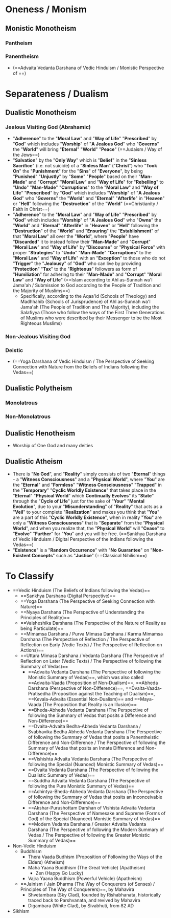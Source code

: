 # Oneness / Monism
## Monistic Monotheism
### Pantheism
### Panentheism
- (==Advaita Vedanta Darshana of Vedic Hinduism / Monistic Perspective of ==)
# Separateness / Dualism
## Dualistic Monotheism
### Jealous Visiting God (Abrahamic)
- "**Adherence**" to the "**Moral Law**" and "**Way of Life**" "**Prescribed**" by "**God**" which includes "**Worship**" of "**A Jealous God**" who "**Governs**" the "**World**" will bring "**Eternal**" "**World**" "**Peace**" (==Judaism / Way of the Jews==)
- "**Salvation**" by the "**Only Way**" which is "**Belief**" in the "**Sinless Sacrifice**" (i.e. not suicide) of a "**Sinless Man**" ("**Christ**") who "**Took On**" the "**Punishment**" for the "**Sins**" of "**Everyone**", by being "**Punished**" "**Unjustly**" by "**Some**" "**People**" based on their "**Man-Made**" and "**Corrupt**" "**Moral Law**" and "**Way of Life**" for "**Rebelling**" to "**Undo**" "**Man-Made**" "**Corruptions**" to the "**Moral Law**" and "**Way of Life**" "**Prescribed**" by "**God**" which includes "**Worship**" of "**A Jealous God**" who "**Governs**" the "**World**" and "**Eternal**" "**Afterlife**" in "**Heaven**" or "**Hell**" following the "**Destruction**" of the "**World**" (==Christianity / Faith in Christ==)
- "**Adherence**" to the "**Moral Law**" and "**Way of Life**" "**Prescribed**" by "**God**" which includes "**Worship**" of "**A Jealous God**" who "**Owns**" the "**World**" and "**Eternal**" "**Afterlife**" in "**Heaven**" or "**Hell**" following the "**Destruction**" of the "**World**" and "**Ensuring**" the "**Establishment**" of that "**Moral Law**" all over the "**World**", where "**People**" have "**Discarded**" it to instead follow their "**Man-Made**" and "**Corrupt**" "**Moral Law**" and "**Way of Life**" by "**Discourse**" or "**Physical Force**" with proper "**Strategies**" to "**Undo**" "**Man-Made**" "**Corruptions**" to the "**Moral Law**" and "**Way of Life**" with an "**Exception**" to those who do not "**Trigger**" the "**Jealousy**" of "**God**" who can live by providing "**Protection**" "**Tax**" to the "**Righteous**" followers as form of "**Humiliation**" for adhering to their "**Man-Made**" and "**Corrupt**" "**Moral Law**" and "**Way of Life**" (==Islam according to Ahl as-Sunnah wa'l Jama'ah / Submission to God according to the People of Tradition and the Majority of Muslims==)
	- Specifically, according to the Aqaa'id (Schools of Theology) and Madhhahib (Schools of Jurisprudence) of Ahl as-Sunnah wa'l Jama'ah (The People of Tradition and The Majority), including the Salafiyya (Those who follow the ways of the First Three Generations of Muslims who were described by their Messenger to be the Most Righteous Muslims)
### Non-Jealous Visiting God
### Deistic
- (==Yoga Darshana of Vedic Hinduism / The Perspective of Seeking Connection with Nature from the Beliefs of Indians following the Vedas==)
## Dualistic Polytheism
### Monolatrous
### Non-Monolatrous
## Dualistic Henotheism
- Worship of One God and many deities
## Dualistic Atheism
- There is "**No God**", and "**Reality**" simply consists of two "**Eternal**" things - a "**Witness Consciousness**" and a "**Physical World**", where "**You**" are the "**Eternal**" and "**Formless**" "**Witness Consciousness**" "**Trapped**" in the "**Temporary**" "**Cyclic Worldly Existence**" that takes place in the "**Eternal**" "**Physical World**" which **Continually Evolves**" its "**State**" through the "**Cycle of Life**" just for the sake of "**Your**" "**Mental Evolution**", due to your "**Misunderstanding**" of "**Reality**" that acts as a "**Veil**" to your complete "**Realization**" and makes you think that "**You**" are a part of this "**Cyclic Worldly Existence**", when in reality "**You**" are only a "**Witness Consciousness**" that is "**Separate**" from the "**Physical World**", and when you realize that, the "**Physical World**" will "**Cease**" to "**Evolve**" "**Further**" for "**You**" and you will be free. (==Sankhya Darshana of Vedic Hinduism / Digital Perspective of the Indians following the Vedas==)
- "**Existence**" is a "**Random Occurrence**" with "**No Guarantee**" on "**Non-Existent Concepts**" such as "**Justice**" (==Classical Nihilism==)

# To Classify
- ==Vedic Hinduism (The Beliefs of Indians following the Vedas)==
	- ==Sankhya Darshana (Digital Perspective)==
	- ==Yoga Darshana (The Perspective of Seeking Connection with Nature)==
	- ==Nyaya Darshana (The Perspective of Understanding the Principles of Reality)==
	- ==Vaisheshika Darshana (The Perspective of the Nature of Reality as being Particulate)==
	- ==Mimamsa Darshana / Purva Mimasa Darshana / Karma Mimamsa Darshana (The Perspective of Reflection / The Perspective of Reflection on Early (Vedic Texts) / The Perspective of Reflection on Actions)==
	- ==Uttara Mimasa Darshana / Vedanta Darshana (The Perspective of Reflection on Later (Vedic Texts) / The Perspective of following the Summary of Vedas)==
		- ==Advaita Vedanta Darshana (The Perspective of following the Monistic Summary of Vedas)==, which was also called ==Advaita-Vaada (Proposition of Non-Dualism)==, ==Abheda Darshana (Perspective of Non-Difference)==, ==Dvaita-Vaada-Pratisedha (Proposition against the Teaching of Dualism)==, ==Kevala-Advaita (Essential Non-Dualism)== and ==Maya-Vaada (The Proposition that Reality is an Illusion)==
		- ==Bheda-Abheda Vedanta Darshana (The Perspective of following the Summary of Vedas that posits a Difference and Non-Difference)==
		- ==Dvaita-Advaita Bedha-Abheda Vedanta Darshana / Svabhavika Bedha Abheda Vedanta Darshana (The Perspective of following the Summary of Vedas that posits a Panentheistic Difference and Non-Difference / The Perspective of following the Summary of Vedas that posits an Innate Difference and Non-Difference)==
		- ==Vishishta Advaita Vedanta Darshana (The Perspective of following the Special (Nuanced) Monistic Summary of Vedas)==
		- ==Dvaita Vedanta Darshana (The Perspective of following the Dualistic Summary of Vedas)==
		- ==Suddha Advaita Vedanta Darshana (The Perspective of following the Pure Monistic Summary of Vedas)==
		- ==Achintya-Bheda-Abheda Vedanta Darshana (The Perspective of following the Summary of Vedas that posits an Inconceivable Difference and Non-Difference)==
		- ==Akshar-Purushottam Darshan of Vishista Advaita Vedanta Darshana (The Perspective of Namesake and Supreme (Forms of God) of the Special (Nuanced) Monistic Summary of Vedas)==
		- ==Modern Vedanta Darshana / Greater Advaita Vedanta Darshana (The Perspective of following the Modern Summary of Vedas / The Perspective of following the Greater Monistic Summary of Vedas)==
- Non-Vedic Hinduism
	- Buddhism
		- Thera Vaada Budhism (Proposition of Following the Ways of the Elders) (Atheism)
		- Maha Yaana Buddhism (The Great Vehicle) (Apatheism)
			- Zen (Happy Go Lucky)
		- Vajra Yaana Buddhism (Powerful Vehicle) (Apatheism)
	- ==Jainism / Jain Dharma (The Way of Conquerers (of Senses) / Principles of The Way of Conquerers)==, by Mahavira
		- Shvetambara (Sky Clad), founded by Rishabhanata, historically traced back to Parshvanata, and revived by Mahavira
		- Digambara (White Clad), by Sivabhuti, from 82 AD
- Sikhism
